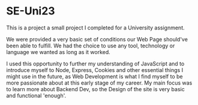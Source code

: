 # SE-Uni23
This is a project a small project I completed for a University assignment. 

We were provided a very basic set of conditions our Web Page should've been able to fulfill.
We had the choice to use any tool, technology or language we wanted as long as it worked.

I used this opportunity to further my understanding of JavaScript and to introduce myself to Node, Express, Cookies and other essential things I might use in the future, as Web Development is what I find myself to be more passionate about at this early stage of my career. 
My main focus was to learn more about Backend Dev, so the Design of the site is very basic and functional 'enough'.
